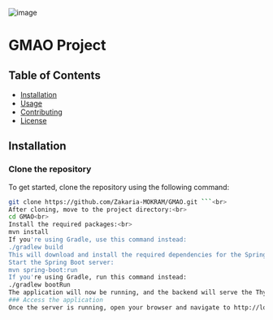 ![image](https://github.com/user-attachments/assets/12d5b00e-39e1-4210-a36a-4b8db8be12dc)


# GMAO Project

## Table of Contents
- [Installation](#installation)
- [Usage](#usage)
- [Contributing](#contributing)
- [License](#license)

## Installation

### Clone the repository
To get started, clone the repository using the following command:<br>
```bash
git clone https://github.com/Zakaria-MOKRAM/GMAO.git ```<br>
After cloning, move to the project directory:<br>
cd GMAO<br>
Install the required packages:<br>
mvn install
If you're using Gradle, use this command instead:
./gradlew build
This will download and install the required dependencies for the Spring Boot project.
Start the Spring Boot server:
mvn spring-boot:run
If you're using Gradle, run this command instead:
./gradlew bootRun
The application will now be running, and the backend will serve the Thymeleaf views directly.
### Access the application
Once the server is running, open your browser and navigate to http://localhost:8080 to access the application. Since the frontend is integrated with Thymeleaf, the server will render HTML pages directly.

